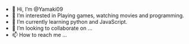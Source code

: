 - 👋 Hi, I’m @Yamaki09
- 👀 I’m interested in Playing games, watching movies and programming.
- 🌱 I’m currently learning python and JavaScript.
- 💞️ I’m looking to collaborate on ...
- 📫 How to reach me ...

<!---
Yamaki09/Yamaki09 is a ✨ special ✨ repository because its `README.md` (this file) appears on your GitHub profile.
You can click the Preview link to take a look at your changes.
--->
